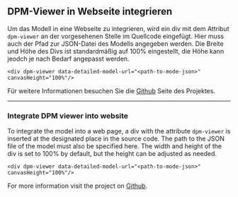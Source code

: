 ## DPM-Viewer in Webseite integrieren
Um das Modell in eine Webseite zu integrieren, wird ein div mit dem Attribut `dpm-viewer` an der vorgesehenen Stelle im Quellcode eingefügt.
Hier muss auch der Pfad zur JSON-Datei des Modells angegeben werden.
Die Breite und Höhe des Divs ist standardmäßig auf 100% eingestellt, die Höhe kann jeodch je nach Bedarf angepasst werden.
```xhtml
<div dpm-viewer data-detailed-model-url="<path-to-mode-json>" canvasHeight="100%"/>
```

Für weitere Informationen besuchen Sie die [Github](https://github.com/ingenitdo/dpm-wizard) Seite des Projektes.

---

### Integrate DPM viewer into website
To integrate the model into a web page, a div with the attribute `dpm-viewer` is inserted at the designated place in the source code.
The path to the JSON file of the model must also be specified here.
The width and height of the div is set to 100% by default, but the height can be adjusted as needed.
```xhtml
<div dpm-viewer data-detailed-model-url="<path-to-mode-json>" canvasHeight="100%"/>
```

For more information visit the project on [Github](https://github.com/ingenitdo/dpm-wizard).
